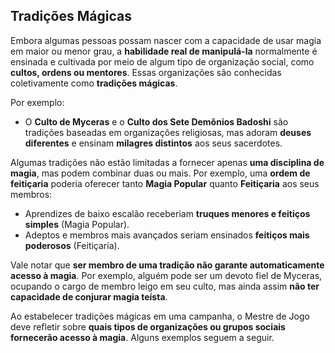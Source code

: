 ## Tradições Mágicas

Embora algumas pessoas possam nascer com a capacidade de usar magia em maior ou menor grau, a **habilidade real de manipulá-la** normalmente é ensinada e cultivada por meio de algum tipo de organização social, como **cultos, ordens ou mentores**. Essas organizações são conhecidas coletivamente como **tradições mágicas**.  

Por exemplo:  
- O **Culto de Myceras** e o **Culto dos Sete Demônios Badoshi** são tradições baseadas em organizações religiosas, mas adoram **deuses diferentes** e ensinam **milagres distintos** aos seus sacerdotes.  

Algumas tradições não estão limitadas a fornecer apenas **uma disciplina de magia**, mas podem combinar duas ou mais. Por exemplo, uma **ordem de feitiçaria** poderia oferecer tanto **Magia Popular** quanto **Feitiçaria** aos seus membros:  
- Aprendizes de baixo escalão receberiam **truques menores e feitiços simples** (Magia Popular).  
- Adeptos e membros mais avançados seriam ensinados **feitiços mais poderosos** (Feitiçaria).  

Vale notar que **ser membro de uma tradição não garante automaticamente acesso à magia**. Por exemplo, alguém pode ser um devoto fiel de Myceras, ocupando o cargo de membro leigo em seu culto, mas ainda assim **não ter capacidade de conjurar magia teísta**.  

Ao estabelecer tradições mágicas em uma campanha, o Mestre de Jogo deve refletir sobre **quais tipos de organizações ou grupos sociais fornecerão acesso à magia**. Alguns exemplos seguem a seguir.